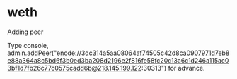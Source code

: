 # weth

Adding peer

Type console,
admin.addPeer("enode://3dc314a5aa08064af74505c42d8ca0907971d7eb8e88a364a8c5bd6f3b0ed3ba208d2196e2f816fe58fc20c13a6c1d246a115ac03bf1d7fb26c77c0575cadd6b@218.145.199.122:30313") for advance.
